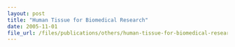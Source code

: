 ```yaml
---
layout: post
title: "Human Tissue for Biomedical Research"
date: 2005-11-01
file_url: /files/publications/others/human-tissue-for-biomedical-research.pdf
---
```

